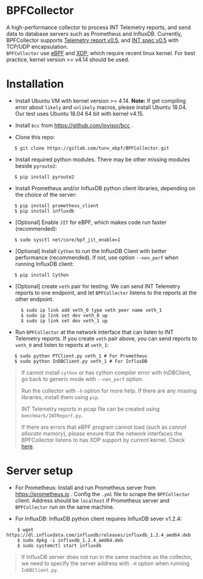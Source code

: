 # BPFCollector
A high-performance collector to process INT Telemetry reports, and send data to database servers such as Prometheus and InfluxDB. 
Currently, BPFCollector supports [Telemetry report v0.5](https://github.com/p4lang/p4-applications/tree/master/docs), and [INT spec v0.5](https://github.com/p4lang/p4-applications/tree/master/docs) with TCP/UDP encapsulation.  
`BPFCollector` use [eBPF](https://www.iovisor.org/technology/ebpf) and [XDP](https://www.iovisor.org/technology/xdp), which require recent linux kernel. For best practice, kernel version >= v4.14 should be used.
# Installation

* Install Ubuntu VM with kernel version >= 4.14. **Note:** If get compiling error about `likely` and `unlikely` macros, please install Ubuntu 18.04. Our test uses Ubuntu 18.04 64 bit with kernel v4.15.

* Install `bcc` from https://github.com/iovisor/bcc .

* Clone this repo:

 ``` shell
    $ git clone https://gitlab.com/tunv_ebpf/BPFCollector.git
 ```

* Install required python modules. There may be other missing modules beside `pyroute2`:

 ``` shell
    $ pip install pyroute2
 ```

* Install Prometheus and/or InfluxDB python client libraries, depending on the choice of the server:

 ``` shell
    $ pip install prometheus_client
    $ pip install influxdb
 ```
* [Optional] Enable `JIT` for eBPF, which makes code run faster (recommended):

 ``` shell
    $ sudo sysctl net/core/bpf_jit_enable=1
 ```

* [Optional] Install `Cython` to run the InfluxDB Client with better performance (recommended). If not, use option `--non_perf` when running InfluxDB client:

 ``` shell
    $ pip install Cython
 ```

* [Optional] create `veth` pair for testing. We can send INT Telemetry reports to one endpoint, and let `BPFCollector` listens to the reports at the other endpoint.

  ``` shell
    $ sudo ip link add veth_0 type veth peer name veth_1
    $ sudo ip link set dev veth_0 up
    $ sudo ip link set dev veth_1 up
  ```
* Run `BPFCollector` at the network interface that can listen to INT Telemetry reports. If you create `veth` pair above, you can send reports to `veth_0` and listen to reports at `veth_1`:

 ``` shell
    $ sudo python PTClient.py veth_1 # For Prometheus
    $ sudo python InDBClient.py veth_1 # For InfluxDB
 ```
 
> If cannot install `cython` or has cython compiler error with InDBClient, go back to generic mode with `--non_perf` option.
>
> Run the collector with `-h` option for more help. If there are any missing libraries, install them using `pip`. 
>
> INT Telemetry reports in pcap file can be created using `benchmark/INTReport.py`.
>
> If there are errors that eBPF program cannot load (such as _cannot allocate memory_), please ensure that the network interfaces the BPFCollector listens to has XDP support by current kernel. Check [here](https://github.com/iovisor/bcc/blob/master/docs/kernel-versions.md#xdp). 

# Server setup

* For Prometheus: Install and run Prometheus server from https://prometheus.io . Config the `.yml` file to scrape the `BPFCollector` client. Address should be `localhost` if Prometheus server and `BPFCollector` run on the same machine.

* For InfluxDB: InfluxDB python client requires InfluxDB sever v1.2.4:

``` shell
    $ wget https://dl.influxdata.com/influxdb/releases/influxdb_1.2.4_amd64.deb
    $ sudo dpkg -i influxdb_1.2.4_amd64.deb
    $ sudo systemctl start influxdb
```

> If InfluxDB server does not run in the same machine as the collector, we need to specify the server address with `-H` option when running `InDBClient.py`.


